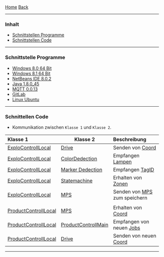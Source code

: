 [Home](home) [Back](KonzeptFL)  

----------

### Inhalt ###
- <a href="#sp">Schnittstellen Programme</a>
- <a href="#sc">Schnittstellen Code</a>

----------

### <a name="sp">Schnittstelle Programme</a> ###

- [Windows 8.0 64 Bit](https://de.wikipedia.org/wiki/Microsoft_Windows_8)
- [Windows 8.1 64 Bit](https://de.wikipedia.org/wiki/Microsoft_Windows_8)  
- [NetBeans IDE 8.0.2](http://www.oracle.com/technetwork/articles/javase/jdk-netbeans-jsp-142931.html)  
- [Java 1.8.0_45](https://blogs.oracle.com/stevenChan/entry/jre_1_8_0_45)  
- [MQTT 0.0.13](http://www.jensd.de/wordpress/?p=1780)  
- [GitLab](https://gitlab.com/)  
- [Linux Ubuntu ](https://de.wikipedia.org/wiki/Linux) 


----------

### <a name="sc">Schnittellen Code</a> ###

- Kommunikation zwischen ``Klasse 1`` und ``Klasse 2``.

| Klasse 1| Klasse 2| Beschreibung|  
| :------- | --- | :---- |
| [ExploControllLocal](ExploControllLocal)| [Drive](Drive)| Senden von [Coord](Coord)|
| [ExploControllLocal](ExploControllLocal)| [ColorDedection](ColorDetection)| Empfangen [Lampen](Lamps)|
| [ExploControllLocal](ExploControllLocal)| [Marker Dedection](Markerdetection_Markercoordinates)| Empfangen [TagID](Markerdetection_Markercoordinates)|
| [ExploControllLocal](ExploControllLocal)|[Statemachine](StateMachine)|Erhalten von [Zonen](Zones)|
| [ExploControllLocal](ExploControllLocal)|[MPS](MPS)|Senden von [MPS](MPS) zum speichern|
||||
|[ProductControllLocal](ProductControllLocal)|[MPS](MPS)|Erhalten von [Coord](Coord)|
|[ProductControllLocal](ProductControllLocal)|[ProductControllMain](ProductControllMain)|Empfangen von neuen [Jobs](ProductControllMain)|
|[ProductControllLocal](ProductControllLocal)|[Drive](Drive)|Senden von neuen [Coord](Coord)|



----------